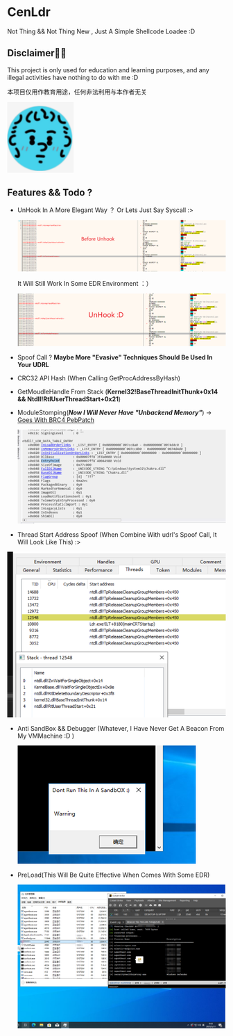 # CenLdr

Not Thing && Not Thing New , Just A Simple Shellcode Loadee :D 

## Disclaimer👀👀

This project is only used for education and learning purposes, and any illegal activities have nothing to do with me :D

本项目仅用作教育用途，任何非法利用与本作者无关

<img src=".\Img\lol.png" alt="lol" style="zoom:150%;" />  



## Features && Todo ?

- UnHook In A More Elegant Way ？ Or Lets Just Say Syscall :>

  <img src=".\Img\BeforeUnHook.png" alt="BeforeUnHook" style="zoom: 67%;" /> 

  It Will Still Work In Some EDR Environment ：）

   <img src=".\Img\UnHook.png" alt="UnHook" style="zoom:67%;" />

  

- Spoof  Call ? **Maybe More "Evasive" Techniques Should Be Used In Your UDRL**

- CRC32 API Hash (When Calling GetProcAddressByHash)

- GetMoudleHandle From Stack (**Kernel32!BaseThreadInitThunk+0x14 && Ntdll!RtlUserThreadStart+0x21**)

- ModuleStomping(***Now I Will Never Have "Unbackend Memory"***) -> [Goes With BRC4 PebPatch](https://bruteratel.com/release/2023/03/19/Release-Nightmare/)

    <img src=".\Img\PebPatch.png" alt="PebPatch" style="zoom:67%;" />

- Thread Start Address Spoof (When Combine With udrl's Spoof Call, It Will Look Like This) :>

<img src=".\Img\ThreadStack.png" alt="ThreadStack" style="zoom: 67%;" /> 

- Anti SandBox && Debugger (Whatever, I Have Never Get A Beacon From My VMMachine :D )

    <img src=".\Img\VMMachine.png" alt="VmMachine" /> 

- PreLoad(This Will Be Quite Effective When Comes With Some EDR)

  <img src=".\Img\EDRTest.png" alt="EDRTest" style="zoom:67%;" /> 



